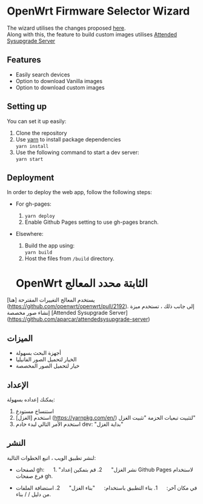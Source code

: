 # OpenWrt Firmware Selector Wizard

The wizard utilises the changes proposed [here](https://github.com/openwrt/openwrt/pull/2192).  
Along with this, the feature to build custom images utilises [Attended Sysupgrade Server](https://github.com/aparcar/attendedsysupgrade-server)

## Features

* Easily search devices
* Option to download Vanilla images
* Option to download custom images

## Setting up 

You can set it up easily:
1. Clone the repository
2. Use [yarn](https://yarnpkg.com/en/) to install package dependencies  
``` yarn install ``` 
3. Use the following command to start a dev server:  
``` yarn start ```

## Deployment

In order to deploy the web app, follow the following steps:

* For gh-pages:  
    1. ``` yarn deploy ```
    2. Enable Github Pages setting to use gh-pages branch.


* Elsewhere:  
    1. Build the app using:   
    ``` yarn build ```
    2. Host the files from `/build` directory.
    # OpenWrt الثابتة محدد المعالج

يستخدم المعالج التغييرات المقترحة [هنا] (https://github.com/openwrt/openwrt/pull/2192).
إلى جانب ذلك ، تستخدم ميزة إنشاء صور مخصصة [Attended Sysupgrade Server] (https://github.com/aparcar/attendedsysupgrade-server)

## الميزات

* أجهزة البحث بسهولة
* الخيار لتحميل الصور الفانيليا
* خيار لتحميل الصور المخصصة

## الإعداد

يمكنك إعداده بسهولة:
1. استنساخ مستودع
2. استخدم [الغزل] (https://yarnpkg.com/en/) لتثبيت تبعيات الحزمة
"تثبيت الغزل"
3. استخدم الأمر التالي لبدء خادم dev:
"بداية الغزل"

## النشر

لنشر تطبيق الويب ، اتبع الخطوات التالية:

* لصفحات gh:
     1. "نشر الغزل"
     2. قم بتمكين إعداد Github Pages لاستخدام فرع صفحات gh.


* في مكان آخر:
     1. بناء التطبيق باستخدام:
     "بناء الغزل"
     2. استضافة الملفات من دليل / / بناء.

